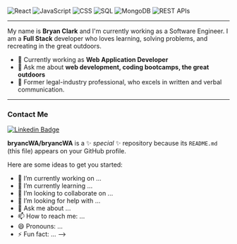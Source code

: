 ![React](https://img.shields.io/badge/React-125+_Hours-9cf)
![JavaScript](https://img.shields.io/badge/JavaScript-500+_Hours-yellow)
![CSS](https://img.shields.io/badge/CSS-50+_Hours-blueviolet)
![SQL](https://img.shields.io/badge/SQL-20+_Hours-informational)
![MongoDB](https://img.shields.io/badge/MongoDB-10+_Hours-brightgreen)
![REST APIs](https://img.shields.io/badge/REST_APIs-20+_Hours-important)

---
My name is **Bryan Clark** and I'm currently working as a Software Engineer. I am a **Full Stack** developer who loves learning, solving problems, and recreating in the great outdoors. 

- 🔭 Currently working as  **Web Application Developer**
- 💬 Ask me about **web development, coding bootcamps, the great outdoors**
- 📃 Former legal-industry professional, who excels in written and verbal communication.

---
### Contact Me
[![Linkedin Badge](https://img.shields.io/badge/-Bryan_Clark-blue?style=flat-square&logo=Linkedin&logoColor=white&link=https://www.linkedin.com/in/bryan-r-clark/)](https://www.linkedin.com/in/bryan-r-clark/)


**bryancWA/bryancWA** is a ✨ _special_ ✨ repository because its `README.md` (this file) appears on your GitHub profile.

Here are some ideas to get you started:

- 🔭 I’m currently working on ...
- 🌱 I’m currently learning ...
- 👯 I’m looking to collaborate on ...
- 🤔 I’m looking for help with ...
- 💬 Ask me about ...
- 📫 How to reach me: ...
- 😄 Pronouns: ...
- ⚡ Fun fact: ...
-->
